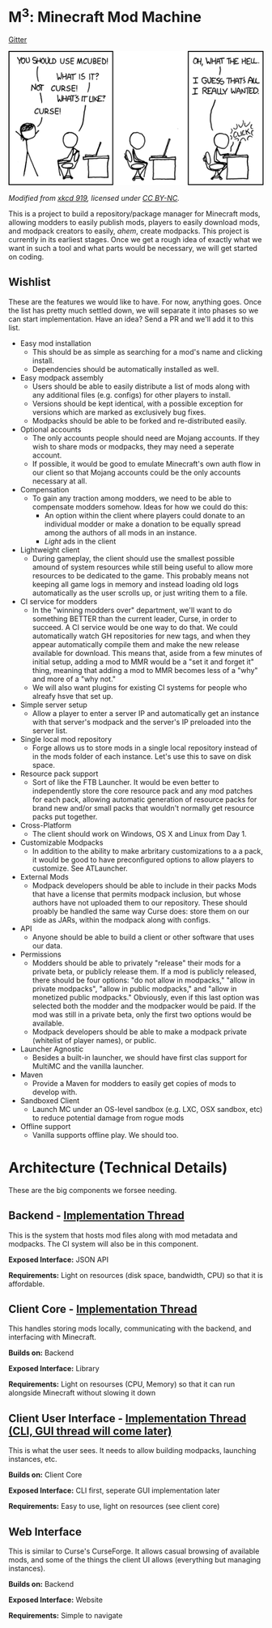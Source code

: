 M<sup>3</sup>: Minecraft Mod Machine
====================================

[Gitter](https://gitter.im/MCModMachine/main)

![Comic describing our goal](https://github.com/MCModMachine/Design/raw/master/xkcd.png)

*Modified from [xkcd 919](https://xkcd.com/919), licensed under [CC BY-NC](http://creativecommons.org/licenses/by-nc/2.5/).*

This is a project to build a repository/package manager for Minecraft mods,
allowing modders to easily publish mods, players to easily download mods, and
modpack creators to easily, *ahem*, create modpacks. This project is currently
in its earliest stages. Once we get a rough idea of exactly what we want in
such a tool and what parts would be necessary, we will get started on coding.


Wishlist
--------

These are the features we would like to have. For now, anything goes. Once the
list has pretty much settled down, we will separate it into phases so we can
start implementation. Have an idea? Send a PR and we'll add it to this list.

* Easy mod installation
  * This should be as simple as searching for a mod's name and clicking install.
  * Dependencies should be automatically installed as well.
* Easy modpack assembly
  * Users should be able to easily distribute a list of mods along with any
    additional files (e.g. configs) for other players to install.
  * Versions should be kept identical, with a possible exception for versions
    which are marked as exclusively bug fixes.
  * Modpacks should be able to be forked and re-distributed easily.
* Optional accounts
  * The only accounts people should need are Mojang accounts. If they wish to
    share mods or modpacks, they may need a seperate account.
  * If possible, it would be good to emulate Minecraft's own auth flow in our
    client so that Mojang accounts could be the only accounts necessary at all.
* Compensation
  * To gain any traction among modders, we need to be able to compensate modders
    somehow. Ideas for how we could do this:
    * An option within the client where players could donate to an individual
      modder or make a donation to be equally spread among the authors of all
      mods in an instance.
    * *Light* ads in the client
* Lightweight client
  * During gameplay, the client should use the smallest possible amound of
    system resources while still being useful to allow more resources to be
    dedicated to the game. This probably means not keeping all game logs in
    memory and instead loading old logs automatically as the user scrolls up,
    or just writing them to a file.
* CI service for modders
  * In the "winning modders over" department, we'll want to do something BETTER
    than the current leader, Curse, in order to succeed. A CI service would be
    one way to do that. We could automatically watch GH repositories for new
    tags, and when they appear automatically compile them and make the new
    release available for download. This means that, aside from a few minutes of
    initial setup, adding a mod to MMR would be a "set it and forget it" thing,
    meaning that adding a mod to MMR becomes less of a "why" and more of a "why
    not."
  * We will also want plugins for existing CI systems for people who alreafy hsve that set up.
* Simple server setup
  * Allow a player to enter a server IP and automatically get an instance with
    that server's modpack and the server's IP preloaded into the server list.
* Single local mod repository
  * Forge allows us to store mods in a single local repository instead of in the
    mods folder of each instance. Let's use this to save on disk space.
* Resource pack support
  * Sort of like the FTB Launcher. It would be even better to independently
    store the core resource pack and any mod patches for each pack, allowing
    automatic generation of resource packs for brand new and/or small packs that
    wouldn't normally get resource packs put together.
* Cross-Platform
  * The client should work on Windows, OS X and Linux from Day 1.
* Customizable Modpacks
  * In addition to the ability to make arbritary customizations to a a pack, it
    would be good to have preconfigured options to allow players to customize.
    See ATLauncher.
* External Mods
  * Modpack developers should be able to include in their packs Mods that have a
    license that permits modpack inclusion, but whose authors have not
    uploaded them to our repository. These should proably be handled the same
    way Curse does: store them on our side as JARs, within the modpack along
    with configs.
* API
  * Anyone should be able to build a client or other software that uses our data.
* Permissions
  * Modders should be able to privately "release" their mods for a private beta,
    or publicly release them. If a mod is publicly released, there should be
    four options: "do not allow in modpacks," "allow in private modpacks",
    "allow in public modpacks," and "allow in monetized public modpacks."
    Obviously, even if this last option was selected both the modder and the
    modpacker would be paid. If the mod was still in a private beta, only the
    first two options would be available.
  * Modpack developers should be able to make a modpack private (whitelist of
    player names), or public.
* Launcher Agnostic
  * Besides a built-in launcher, we should have first clas support for MultiMC and the vanilla launcher.
* Maven
  * Provide a Maven for modders to easily get copies of mods to develop with.
* Sandboxed Client
  * Launch MC under an OS-level sandbox (e.g. LXC, OSX sandbox, etc) to reduce potential damage from rogue mods
* Offline support
  * Vanilla supports offline play. We should too.
    
Architecture (Technical Details)
================================

These are the big components we forsee needing.

Backend - [Implementation Thread](https://github.com/MCModMachine/Design/issues/1)
-------

This is the system that hosts mod files along with mod metadata and modpacks.
The CI system will also be in this component.

**Exposed Interface:** JSON API

**Requirements:** Light on resources (disk space, bandwidth, CPU) so that it is
affordable.

Client Core - [Implementation Thread](https://github.com/MCModMachine/Design/issues/2)
-----------

This handles storing mods locally, communicating with the backend, and
interfacing with Minecraft.

**Builds on:** Backend

**Exposed Interface:** Library

**Requirements:** Light on resourses (CPU, Memory) so that it can run alongside
Minecraft without slowing it down

Client User Interface - [Implementation Thread (CLI, GUI thread will come later)](https://github.com/MCModMachine/Design/issues/3)
---------------------

This is what the user sees. It needs to allow building modpacks, launching
instances, etc.

**Builds on:** Client Core

**Exposed Interface:** CLI first, seperate GUI implementation later

**Requirements:** Easy to use, light on resources (see client core)

Web Interface
-------------

This is similar to Curse's CurseForge. It allows casual browsing of available
mods, and some of the things the client UI allows (everything but managing
instances).

**Builds on:** Backend

**Exposed Interface:** Website

**Requirements:** Simple to navigate

